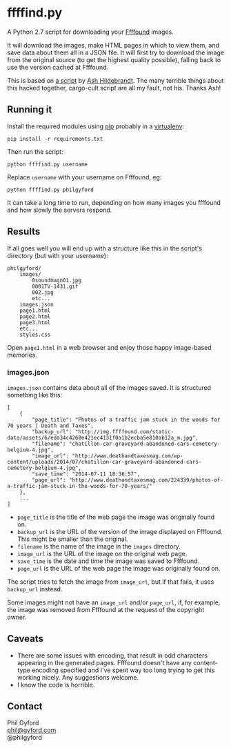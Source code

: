 # ffffind.py

A Python 2.7 script for downloading your [Ffffound](http://ffffound.com) images.

It will download the images, make HTML pages in which to view them, and save data about them all in a JSON file. It will first try to download the image from the original source (to get the highest quality possible), falling back to use the version cached at Ffffound.

This is based on [a script](https://gist.github.com/ashildebrandt/9ad37ea659a0fbff5a05#comments) by [Ash Hildebrandt](https://github.com/ashildebrandt). The many terrible things about this hacked together, cargo-cult script are all my fault, not his. Thanks Ash!

## Running it

Install the required modules using [pip](https://pip.pypa.io/en/stable/) probably in a [virtualenv](http://python-guide-pt-br.readthedocs.io/en/latest/dev/virtualenvs/):

	pip install -r requirements.txt

Then run the script:

	python ffffind.py username

Replace `username` with your username on Ffffound, eg:

	python ffffind.py philgyford

It can take a long time to run, depending on how many images you ffffound and how slowly the servers respond.

## Results

If all goes well you will end up with a structure like this in the script's directory (but with your username):

	philgyford/
		images/
			0soundmagn01.jpg
			0001TV-1431.gif
			002.jpg
			etc...
		images.json
		page1.html
		page2.html
		page3.html
		etc...
		styles.css

Open `page1.html` in a web browser and enjoy those happy image-based memories.

### images.json

`images.json` contains data about all of the images saved. It is structured something like this:


	[
		{
			"page_title": "Photos of a traffic jam stuck in the woods for 70 years | Death and Taxes", 
			"backup_url": "http://img.ffffound.com/static-data/assets/6/eda34c4268e421ec4131f0a1b2ecba5e810ab12a_m.jpg", 
			"filename": "chatillon-car-graveyard-abandoned-cars-cemetery-belgium-4.jpg", 
			"image_url": "http://www.deathandtaxesmag.com/wp-content/uploads/2014/07/chatillon-car-graveyard-abandoned-cars-cemetery-belgium-4.jpg", 
			"save_time": "2014-07-11 18:36:57", 
			"page_url": "http://www.deathandtaxesmag.com/224339/photos-of-a-traffic-jam-stuck-in-the-woods-for-70-years/"
		}, 	
		...
	]

* `page_title` is the title of the web page the image was originally found on.
* `backup_url` is the URL of the version of the image displayed on Ffffound. This might be smaller than the original.
* `filename` is the name of the image in the `images` directory.
* `image_url` is the URL of the image on the original web page.
* `save_time` is the date and time the image was saved to Ffffound.
* `page_url` is the URL of the web page the image was originally found on.

The script tries to fetch the image from `image_url`, but if that fails, it uses `backup_url` instead.

Some images might not have an `image_url` and/or `page_url`, if, for example, the image was removed from Ffffound at the request of the copyright owner.


## Caveats

* There are some issues with encoding, that result in odd characters appearing in the generated pages. Ffffound doesn't have any content-type encoding specified and I've spent way too long trying to get this working nicely. Any suggestions welcome.
* I know the code is horrible.

## Contact

Phil Gyford  
phil@gyford.com  
@philgyford